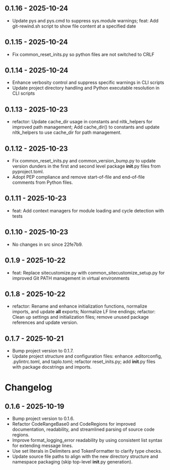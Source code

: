 ## 0.1.16 - 2025-10-24
- Update pys and pys.cmd to suppress sys.module warnings; feat: Add git-rewind.sh script to show file content at a specified date

## 0.1.15 - 2025-10-24
- Fix common_reset_inits.py so python files are not switched to CRLF

## 0.1.14 - 2025-10-24
- Enhance verbosity control and suppress specific warnings in CLI scripts
- Update project directory handling and Python executable resolution in CLI scripts

## 0.1.13 - 2025-10-23
- refactor: Update cache_dir usage in constants and nltk_helpers for improved path management; Add cache_dir() to constants and update nltk_helpers to use cache_dir for path management.

## 0.1.12 - 2025-10-23
- Fix common_reset_inits.py and common_version_bump.py to update version dunders in the first and second level package __init__.py files from pyproject.toml.
- Adopt PEP compliance and remove start-of-file and end-of-file comments from Python files.

## 0.1.11 - 2025-10-23
- feat: Add context managers for module loading and cycle detection with tests

## 0.1.10 - 2025-10-23
- No changes in src since 22fe7b9.

## 0.1.9 - 2025-10-22
- feat: Replace sitecustomize.py with common_sitecustomize_setup.py for improved Git PATH management in virtual environments

## 0.1.8 - 2025-10-22
- refactor: Rename and enhance initialization functions, normalize imports, and update __all__ exports; Normalize LF line endings; refactor: Clean up settings and initialization files; remove unused package references and update version.

## 0.1.7 - 2025-10-21
- Bump project version to 0.1.7.
- Update project structure and configuration files: enhance .editorconfig, .pylintrc.toml, and taplo.toml; refactor reset_inits.py; add __init__.py files with package docstrings and imports.

# Changelog

## 0.1.6 - 2025-10-19
- Bump project version to 0.1.6.
- Refactor CodeRangeBase0 and CodeRegions for improved documentation, readability, and streamlined parsing of source code regions.
- Improve format_logging_error readability by using consistent list syntax for extending message lines.
- Use set literals in Delimiters and TokenFormatter to clarify type checks.
- Update source file paths to align with the new directory structure and namespace packaging (skip top-level __init__.py generation).
